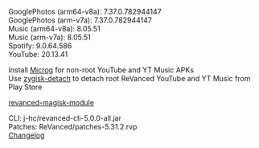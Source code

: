 GooglePhotos (arm64-v8a): 7.37.0.782944147  
GooglePhotos (arm-v7a): 7.37.0.782944147  
Music (arm64-v8a): 8.05.51  
Music (arm-v7a): 8.05.51  
Spotify: 9.0.64.586  
YouTube: 20.13.41  

Install [Microg](https://github.com/ReVanced/GmsCore/releases) for non-root YouTube and YT Music APKs  
Use [zygisk-detach](https://github.com/j-hc/zygisk-detach) to detach root ReVanced YouTube and YT Music from Play Store  

[revanced-magisk-module](https://github.com/j-hc/revanced-magisk-module)
  
CLI: j-hc/revanced-cli-5.0.0-all.jar  
Patches: ReVanced/patches-5.31.2.rvp  
[Changelog](https://github.com/ReVanced/revanced-patches/releases/tag/v5.31.2)  
